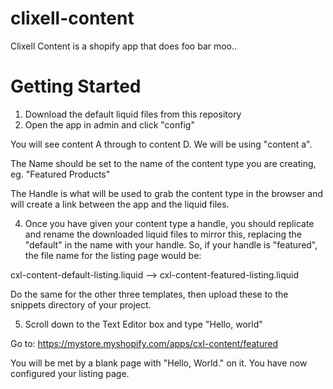 # clixell-content

Clixell Content is a shopify app that does foo bar moo..

# Getting Started

1. Download the default liquid files from this repository
2. Open the app in admin and click "config"

You will see content A through to content D. We will be using "content a".

The Name should be set to the name of the content type you are creating, eg. "Featured Products"

The Handle is what will be used to grab the content type in the browser and will create a link between the app and the liquid files.

4. Once you have given your content type a handle, you should replicate and rename the downloaded liquid files to mirror this, replacing the "default" in the name with your handle. So, if your handle is "featured", the file name for the listing page would be:

cxl-content-default-listing.liquid --> cxl-content-featured-listing.liquid

Do the same for the other three templates, then upload these to the snippets directory of your project.

5. Scroll down to the Text Editor box and type "Hello, world"

Go to: 
https://mystore.myshopify.com/apps/cxl-content/featured

You will be met by a blank page with "Hello, World." on it. You have now configured your listing page.
